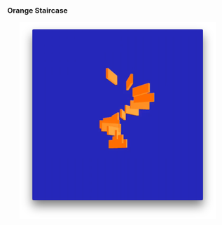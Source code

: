 <h3>Orange Staircase</h3>
<p align="center">
	<img src="https://github.com/krismadden/ABC-Always-Be-Coding/blob/master/2019/2019:04/2019:04:10/Screenshot%202019-10-25%2016.24.31.png?raw=true" width="450" alt="april 10 2019 image of sketch">
</p>